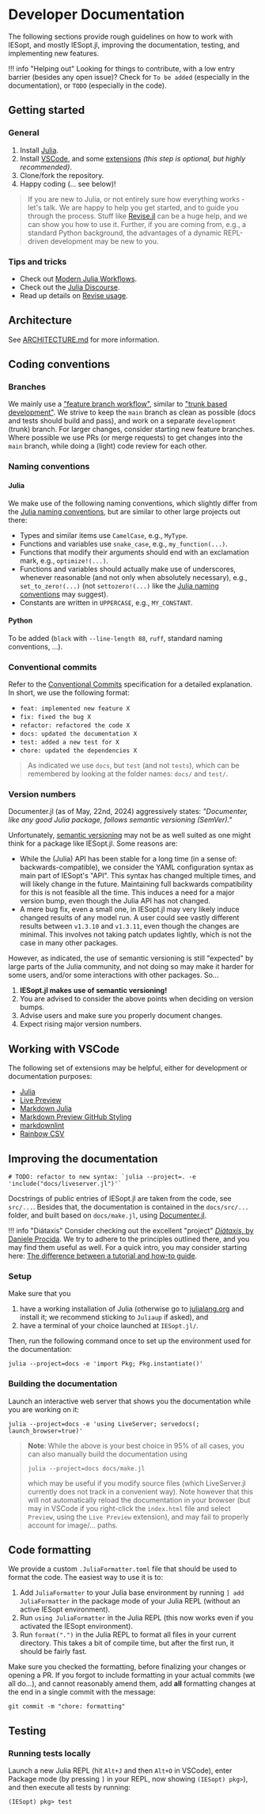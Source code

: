 # Developer Documentation

The following sections provide rough guidelines on how to work with IESopt, and mostly IESopt.jl, improving the documentation, testing, and implementing new features.

!!! info "Helping out"
    Looking for things to contribute, with a low entry barrier (besides any open issue)? Check for `To be added` (especially in the documentation), or `TODO` (especially in the code).

## Getting started

### General

1. Install [Julia](https://julialang.org/downloads/).
2. Install [VSCode](https://code.visualstudio.com/), and some [extensions](#working-with-vscode) _(this step is optional, but highly recommended)_.
3. Clone/fork the repository.
4. Happy coding (... see below)!

> If you are new to Julia, or not entirely sure how everything works - let's talk. We are happy to help you get started, and to guide you through the process. Stuff like [Revise.jl](https://timholy.github.io/Revise.jl/) can be a huge help, and we can show you how to use it. Further, if you are coming from, e.g., a standard Python background, the advantages of a dynamic REPL-driven development may be new to you.

### Tips and tricks

- Check out [Modern Julia Workflows](https://modernjuliaworkflows.github.io/).
- Check out the [Julia Discourse](https://discourse.julialang.org/).
- Read up details on [Revise usage](https://timholy.github.io/Revise.jl/stable/cookbook/).

## Architecture

See [ARCHITECTURE.md](https://github.com/ait-energy/IESopt.jl/main/blob/main/ARCHITECTURE.md) for more information.

## Coding conventions

### Branches

We mainly use a ["feature branch workflow"](https://www.atlassian.com/git/tutorials/comparing-workflows/feature-branch-workflow), similar to ["trunk based development"](https://trunkbaseddevelopment.com/). We strive to keep the `main` branch as clean as possible (docs and tests should build and pass), and work on a separate `development` (trunk) branch. For larger changes, consider starting new feature branches. Where possible we use PRs (or merge requests) to get changes into the `main` branch, while doing a (light) code review for each other.

### Naming conventions

#### Julia

We make use of the following naming conventions, which slightly differ from the [Julia naming conventions](https://docs.julialang.org/en/v1/manual/style-guide/1), but are similar to other large projects out there:

- Types and similar items use `CamelCase`, e.g., `MyType`.
- Functions and variables use `snake_case`, e.g., `my_function(...)`.
- Functions that modify their arguments should end with an exclamation mark, e.g., `optimize!(...)`.
- Functions and variables should actually make use of underscores, whenever reasonable (and not only when absolutely necessary), e.g., `set_to_zero!(...)` (not `settozero!(...)` like the [Julia naming conventions](https://docs.julialang.org/en/v1/manual/style-guide/1) may suggest).
- Constants are written in `UPPERCASE`, e.g., `MY_CONSTANT`.

#### Python

To be added (`black` with `--line-length 88`, `ruff`, standard naming conventions, ...).

### Conventional commits

Refer to the [Conventional Commits](https://www.conventionalcommits.org/) specification for a detailed explanation. In short, we use the following format:

- `feat: implemented new feature X`
- `fix: fixed the bug X`
- `refactor: refactored the code X`
- `docs: updated the documentation X`
- `test: added a new test for X`
- `chore: updated the dependencies X`

> As indicated we use `docs`, but `test` (and not `tests`), which can be remembered by looking at the folder names: `docs/` and `test/`.

### Version numbers

Documenter.jl (as of May, 22nd, 2024) aggressively states: _"Documenter, like any good Julia package, follows semantic versioning (SemVer)."_

Unfortunately, [semantic versioning](https://semver.org/) may not be as well suited as one might think for a package like IESopt.jl. Some reasons are:

- While the (Julia) API has been stable for a long time (in a sense of: backwards-compatible), we consider the YAML configuration syntax as main part of IESopt's "API". This syntax has changed multiple times, and will likely change in the future. Maintaining full backwards compatibility for this is not feasible all the time. This induces a need for a major version bump, even though the Julia API has not changed.
- A mere bug fix, even a small one, in IESopt.jl may very likely induce changed results of any model run. A user could see vastly different results between `v1.3.10` and `v1.3.11`, even though the changes are minimal. This involves not taking patch updates lightly, which is not the case in many other packages.

However, as indicated, the use of semantic versioning is still "expected" by large parts of the Julia community, and not doing so may make it harder for some users, and/or some interactions with other packages. So...

1. **IESopt.jl makes use of semantic versioning!**
2. You are advised to consider the above points when deciding on version bumps.
3. Advise users and make sure you properly document changes.
4. Expect rising major version numbers.

## Working with VSCode

The following set of extensions may be helpful, either for development or documentation purposes:

- [Julia](https://marketplace.visualstudio.com/items?itemName=julialang.language-julia)
- [Live Preview](https://marketplace.visualstudio.com/items?itemName=ms-vscode.live-server)
- [Markdown Julia](https://marketplace.visualstudio.com/items?itemName=colinfang.markdown-julia)
- [Markdown Preview GitHub Styling](https://marketplace.visualstudio.com/items?itemName=bierner.markdown-preview-github-styles)
- [markdownlint](https://marketplace.visualstudio.com/items?itemName=DavidAnson.vscode-markdownlint)
- [Rainbow CSV](https://marketplace.visualstudio.com/items?itemName=mechatroner.rainbow-csv)

## Improving the documentation

```@meta
# TODO: refactor to new syntax: `julia --project=. -e 'include("docs/liveserver.jl")'`
```

Docstrings of public entries of IESopt.jl are taken from the code, see `src/...`. Besides that, the documentation is contained in the `docs/src/...` folder, and built based on `docs/make.jl`, using [Documenter.jl](https://documenter.juliadocs.org/).

!!! info "Diátaxis"
    Consider checking out the excellent "project" [_Diátaxis_, by Daniele Procida](https://diataxis.fr/). We try to adhere to the principles outlined there, and you may find them useful as well. For a quick intro, you may consider starting here: [The difference between a tutorial and how-to guide](https://diataxis.fr/tutorials-how-to/).

### Setup

Make sure that you

1. have a working installation of Julia (otherwise go to [julialang.org](https://julialang.org/downloads/) and install it; we recommend sticking to `Juliaup` if asked), and
2. have a terminal of your choice launched at `IESopt.jl/`.

Then, run the following command once to set up the environment used for the documentation:

```console
julia --project=docs -e 'import Pkg; Pkg.instantiate()'
```

### Building the documentation

Launch an interactive web server that shows you the documentation while you are working on it:

```console
julia --project=docs -e 'using LiveServer; servedocs(; launch_browser=true)'
```

> **Note**: While the above is your best choice in 95% of all cases, you can also manually build the documentation using
>
> ```console
> julia --project=docs docs/make.jl
> ```
>
> which may be useful if you modify source files (which LiveServer.jl currently does not track in a convenient way). Note however that this will not automatically reload the documentation in your browser (but may in VSCode if you right-click the `index.html` file and select `Preview`, using the `Live Preview` extension), and may fail to properly account for image/... paths.

## Code formatting

We provide a custom `.JuliaFormatter.toml` file that should be used to format the code. The easiest way to use it is to:

1. Add `JuliaFormatter` to your Julia base environment by running `] add JuliaFormatter` in the package mode of your Julia REPL (without an active IESopt environment).
2. Run `using JuliaFormatter` in the Julia REPL (this now works even if you activated the IESopt environment).
3. Run `format(".")` in the Julia REPL to format all files in your current directory. This takes a bit of compile time, but after the first run, it should be fairly fast.

Make sure you checked the formatting, before finalizing your changes or opening a PR. If you forgot to include formatting in your actual commits (we all do...), and cannot reasonably amend them, add **all** formatting changes at the end in a single commit with the message:

```console
git commit -m "chore: formatting"
```

## Testing

### Running tests locally

Launch a new Julia REPL (hit `Alt+J` and then `Alt+O` in VSCode), enter Package mode (by pressing `]` in your REPL, now showing `(IESopt) pkg>`), and then execute all tests by running:

```console
(IESopt) pkg> test
```
